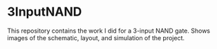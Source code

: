 # 3InputNAND
This repository contains the work I did for a 3-input NAND gate. Shows images of the schematic, layout, and simulation of the project. 
